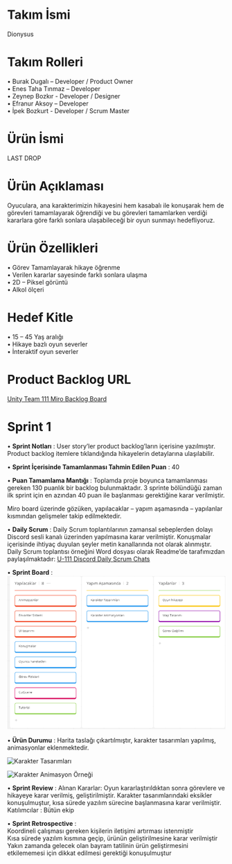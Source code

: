 # Takım İsmi 

Dionysus

# Takım Rolleri

•	Burak Dugalı – Developer / Product Owner <br/>
•	Enes Taha Tınmaz – Developer  <br/>
•	Zeynep Bozkır -  Developer / Designer  <br/>
•	Efranur Aksoy – Developer  <br/>
•	İpek Bozkurt -  Developer / Scrum Master  <br/>

# Ürün İsmi 

LAST DROP

# Ürün Açıklaması 

Oyuculara, ana karakterimizin hikayesini hem kasabalı ile konuşarak hem de görevleri tamamlayarak öğrendiği ve bu görevleri tamamlarken verdiği kararlara göre farklı sonlara ulaşabileceği bir oyun sunmayı hedefliyoruz. 

# Ürün Özellikleri 

•	Görev Tamamlayarak hikaye öğrenme <br/>
•	Verilen kararlar sayesinde farklı sonlara ulaşma <br/>
•	2D – Piksel görüntü <br/>
•	Alkol ölçeri <br/>

# Hedef Kitle
•	15 – 45 Yaş aralığı <br/>
•	Hikaye bazlı oyun severler <br/>
•	İnteraktif oyun severler <br/>

# Product Backlog URL 

[Unity Team 111 Miro Backlog Board](https://miro.com/app/board/uXjVM_9kYqM=/?share_link_id=616186124308)


# Sprint 1 


•	**Sprint Notları** : User story’ler product backlog’ların içerisine yazılmıştır. Product backlog itemlere tıklandığında hikayelerin detaylarına ulaşılabilir. <br/>

•	**Sprint İçerisinde Tamamlanması Tahmin Edilen Puan** :  40 <br/>

•	**Puan Tamamlama Mantığı** : Toplamda proje boyunca tamamlanması gereken 130 puanlık bir backlog bulunmaktadır. 3 sprinte bölündüğü zaman ilk sprint için en azından 40 puan ile başlanması gerektiğine karar verilmiştir. <br/>

Miro board üzerinde gözüken, yapılacaklar – yapım aşamasında – yapılanlar kısmından gelişmeler takip edilmektedir. <br/>

•	**Daily Scrum** :  Daily Scrum toplantılarının zamansal sebeplerden dolayı Discord sesli kanalı üzerinden yapılmasına karar verilmiştir. Konuşmalar içerisinde ihtiyaç duyulan şeyler metin kanallarında not olarak alınmıştır. Daily Scrum toplantısı örneğini Word dosyası olarak Readme’de tarafımızdan paylaşılmaktadır: [U-111 Discord Daily Scrum Chats](https://github.com/Burak-Dugali/U-111/blob/main/U-111%20Discord%20Daily%20Scrum%20Chats.docx) <br/>

•	**Sprint Board** : 
![U-111 Miro Board](https://github.com/Burak-Dugali/U-111/blob/main/U-111%20Miro%20Board.png)


•	**Ürün Durumu** : Harita taslağı çıkartılmıştır, karakter tasarımları yapılmış, animasyonlar eklenmektedir. 

![Karakter Tasarımları](https://cdn.discordapp.com/attachments/1116802566764904488/1117882053065719899/New_Piskel_2.png)

![Karakter Animasyon Örneği](https://cdn.discordapp.com/attachments/1116802566764904488/1117881713926881352/animasyonz.png)

•	**Sprint Review** : Alınan Kararlar: Oyun kararlaştırıldıktan sonra görevlere ve hikayeye karar verilmiş, geliştirilmiştir. Karakter tasarımlarındaki eksikler konuşulmuştur, kısa sürede yazılım sürecine başlanmasına karar verilmiştir.  Katılımcılar : Bütün ekip 

•	**Sprint Retrospective** : <br/>
Koordineli çalışması gereken kişilerin iletişimi artırması istenmiştir <br/>
Kısa sürede yazılım kısmına geçip, ürünün geliştirilmesine karar verilmiştir <br/>
Yakın zamanda gelecek olan bayram tatilinin ürün geliştirmesini etkilememesi için dikkat edilmesi gerektiği konuşulmuştur <br/>




